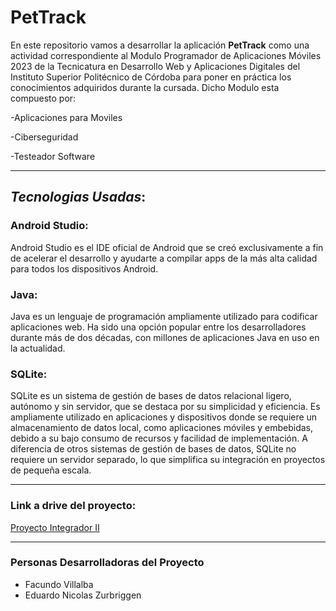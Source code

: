 # PetTrack
En este repositorio vamos a desarrollar la aplicación **PetTrack** como una actividad correspondiente al Modulo Programador de Aplicaciones Móviles  2023 de la Tecnicatura en Desarrollo Web y Aplicaciones Digitales del Instituto Superior Politécnico de Córdoba
para poner en práctica los conocimientos adquiridos durante la cursada. 
Dicho Modulo esta compuesto por:

-Aplicaciones para Moviles

-Ciberseguridad

-Testeador Software

***
## _Tecnologias Usadas_:
### Android Studio:
Android Studio es el IDE oficial de Android que se creó exclusivamente a fin de acelerar el desarrollo y ayudarte a compilar apps de la más alta calidad para todos los dispositivos Android.
### Java:
Java es un lenguaje de programación ampliamente utilizado para codificar aplicaciones web. Ha sido una opción popular entre los desarrolladores durante más de dos décadas, con millones de aplicaciones Java en uso en la actualidad.
### SQLite:
SQLite es un sistema de gestión de bases de datos relacional ligero, autónomo y sin servidor, que se destaca por su simplicidad y eficiencia. Es ampliamente utilizado en aplicaciones y dispositivos donde se requiere un almacenamiento de datos local, como aplicaciones móviles y embebidas, debido a su bajo consumo de recursos y facilidad de implementación. A diferencia de otros sistemas de gestión de bases de datos, SQLite no requiere un servidor separado, lo que simplifica su integración en proyectos de pequeña escala.
***
### Link a drive del proyecto:
[Proyecto Integrador II](https://drive.google.com/drive/folders/12Vn72Vi6x1v2PIImHn6WeoLzhNoO3gSJ?usp=drive_link)
***
### Personas Desarrolladoras del Proyecto

- Facundo Villalba
- Eduardo Nicolas Zurbriggen
